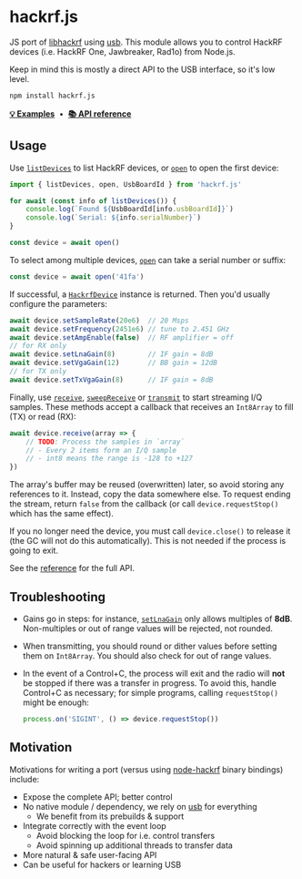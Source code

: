 # hackrf.js

JS port of [libhackrf][] using [usb][usb]. This module allows you to control HackRF devices (i.e. HackRF One, Jawbreaker, Rad1o) from Node.js.

Keep in mind this is mostly a direct API to the USB interface, so it's low level.

~~~ bash
npm install hackrf.js
~~~

**[💡 Examples](./examples)** &nbsp;•&nbsp; **[📚 API reference][api]**


## Usage

Use [`listDevices`][] to list HackRF devices, or [`open`][] to open the first device:

~~~ js
import { listDevices, open, UsbBoardId } from 'hackrf.js'

for await (const info of listDevices()) {
    console.log(`Found ${UsbBoardId[info.usbBoardId]}`)
    console.log(`Serial: ${info.serialNumber}`)
}

const device = await open()
~~~

To select among multiple devices, [`open`][] can take a serial number or suffix:

~~~ js
const device = await open('41fa')
~~~

If successful, a [`HackrfDevice`][] instance is returned.
Then you'd usually configure the parameters:

~~~ js
await device.setSampleRate(20e6)  // 20 Msps
await device.setFrequency(2451e6) // tune to 2.451 GHz
await device.setAmpEnable(false)  // RF amplifier = off
// for RX only
await device.setLnaGain(8)        // IF gain = 8dB
await device.setVgaGain(12)       // BB gain = 12dB
// for TX only
await device.setTxVgaGain(8)      // IF gain = 8dB
~~~

Finally, use [`receive`][], [`sweepReceive`][] or [`transmit`][] to start streaming I/Q samples. These methods accept a callback that receives an `Int8Array` to fill (TX) or read (RX):

~~~ js
await device.receive(array => {
    // TODO: Process the samples in `array`
    // - Every 2 items form an I/Q sample
    // - int8 means the range is -128 to +127
})
~~~

The array's buffer may be reused (overwritten) later, so avoid storing any references to it. Instead, copy the data somewhere else.
To request ending the stream, return `false` from the callback (or call `device.requestStop()` which has the same effect).

If you no longer need the device, you must call `device.close()` to release it (the GC will not do this automatically). This is not needed if the process is going to exit.

See the [reference][api] for the full API.


## Troubleshooting

- Gains go in steps: for instance, [`setLnaGain`][] only allows multiples of **8dB**. Non-multiples or out of range values will be rejected, not rounded.

- When transmitting, you should round or dither values before setting them on `Int8Array`. You should also check for out of range values.

- In the event of a Control+C, the process will exit and the radio will **not** be stopped if there was a transfer in progress. To avoid this, handle Control+C as necessary; for simple programs, calling `requestStop()` might be enough:

  ~~~ js
  process.on('SIGINT', () => device.requestStop())
  ~~~


## Motivation

Motivations for writing a port (versus using [node-hackrf][] binary bindings) include:

- Expose the complete API; better control
- No native module / dependency, we rely on [usb][] for everything
  - We benefit from its prebuilds & support
- Integrate correctly with the event loop
  - Avoid blocking the loop for i.e. control transfers
  - Avoid spinning up additional threads to transfer data
- More natural & safe user-facing API
- Can be useful for hackers or learning USB



[usb]: https://www.npmjs.com/package/usb
[libhackrf]: https://github.com/mossmann/hackrf/tree/master/host
[node-hackrf]: https://www.npmjs.com/package/hackrf

[api]: https://hackrf.alba.sh/docs/modules.html
[`listDevices`]: https://hackrf.alba.sh/docs/modules.html#listDevices
[`open`]: https://hackrf.alba.sh/docs/modules.html#open
[`HackrfDevice`]: https://hackrf.alba.sh/docs/classes/HackrfDevice.html
[`receive`]: https://hackrf.alba.sh/docs/classes/HackrfDevice.html#receive
[`sweepReceive`]: https://hackrf.alba.sh/docs/classes/HackrfDevice.html#sweepReceive
[`transmit`]: https://hackrf.alba.sh/docs/classes/HackrfDevice.html#transmit
[`setLnaGain`]: https://hackrf.alba.sh/docs/classes/HackrfDevice.html#setLnaGain
